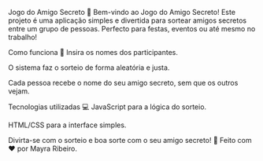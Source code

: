Jogo do Amigo Secreto 🎁
Bem-vindo ao Jogo do Amigo Secreto! Este projeto é uma aplicação simples e divertida para sortear amigos secretos entre um grupo de pessoas. Perfecto para festas, eventos ou até mesmo no trabalho!

Como funciona 🎲
Insira os nomes dos participantes.

O sistema faz o sorteio de forma aleatória e justa.

Cada pessoa recebe o nome do seu amigo secreto, sem que os outros vejam.

Tecnologias utilizadas 💻
JavaScript para a lógica do sorteio.

HTML/CSS para a interface simples.

Divirta-se com o sorteio e boa sorte com o seu amigo secreto! 🎉
Feito com ❤️ por Mayra Ribeiro.

